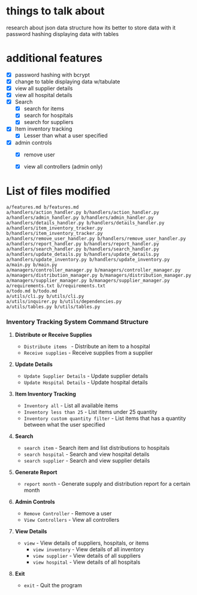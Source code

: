 
# things to talk about
research about json data structure how its better to store data with it
password hashing
displaying data with tables

# additional features
- [x] password hashing with bcrypt
- [x] change to table displaying data w/tabulate
- [x] view all supplier details
- [x] view all hospital details
- [x] Search
  - [x] search for items
  - [x] search for hospitals
  - [x] search for suppliers
- [x] Item inventory tracking
  - [x] Lesser than what a user specified
- [x] admin controls
  - [x] remove user
  - [x] view all controllers (admin only)


# List of files modified
```
a/features.md b/features.md
a/handlers/action_handler.py b/handlers/action_handler.py
a/handlers/admin_handler.py b/handlers/admin_handler.py
a/handlers/details_handler.py b/handlers/details_handler.py
a/handlers/item_inventory_tracker.py b/handlers/item_inventory_tracker.py
a/handlers/remove_user_handler.py b/handlers/remove_user_handler.py
a/handlers/report_handler.py b/handlers/report_handler.py
a/handlers/search_handler.py b/handlers/search_handler.py
a/handlers/update_details.py b/handlers/update_details.py
a/handlers/update_inventory.py b/handlers/update_inventory.py
a/main.py b/main.py
a/managers/controller_manager.py b/managers/controller_manager.py
a/managers/distribution_manager.py b/managers/distribution_manager.py
a/managers/supplier_manager.py b/managers/supplier_manager.py
a/requirements.txt b/requirements.txt
a/todo.md b/todo.md
a/utils/cli.py b/utils/cli.py
a/utils/inquirer.py b/utils/dependencies.py
a/utils/tables.py b/utils/tables.py
```


### Inventory Tracking System Command Structure

1. **Distribute or Receive Supplies**
    - `Distribute items ` - Distribute an item to a hospital
    - `Receive supplies` - Receive supplies from a supplier

2. **Update Details**
      - `Update Supplier Details` - Update supplier details
      - `Update Hospital Details` - Update hospital details

3. **Item Inventory Tracking**
      - `Inventory all` - List all available items
      - `Inventory less than 25` - List items under 25 quantity
      - `Inventory custom quantity filter` - List items that has a quantity between what the user specified 

4. **Search**
      - `search item` - Search item and list distributions to hospitals
      - `search hospital` - Search and view hospital details
      - `search supplier` - Search and view supplier details

5. **Generate Report**
    - `report month` - Generate supply and distribution report for a certain month

6. **Admin Controls**
    - `Remove Controller` - Remove a user
    - `View Controllers` - View all controllers

8. **View Details**
    - `view` - View details of suppliers, hospitals, or items
        - `view inventory` - View details of all inventory
        - `view supplier` - View details of all suppliers
        - `view hospital` - View details of all hospitals

9. **Exit**
    - `exit` - Quit the program
